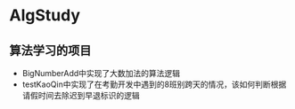 # AlgStudy

## 算法学习的项目
* BigNumberAdd中实现了大数加法的算法逻辑
* testKaoQin中实现了在考勤开发中遇到的8班别跨天的情况，该如何判断根据请假时间去除迟到早退标识的逻辑
